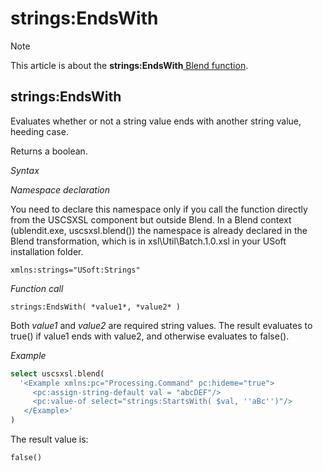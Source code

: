 # strings:EndsWith



> [!NOTE]
> This article is about the **strings:EndsWith**[ Blend function](/docs/Repositories/Blend%20functions).

## **strings:EndsWith**

Evaluates whether or not a string value ends with another string value, heeding case.

Returns a boolean.

*Syntax*

*Namespace declaration*

You need to declare this namespace only if you call the function directly from the USCSXSL component but outside Blend. In a Blend context (ublendit.exe, uscsxsl.blend()) the namespace is already declared in the Blend transformation, which is in xsl\\Util\\Batch.1.0.xsl in your USoft installation folder.

```
xmlns:strings="USoft:Strings"
```

*Function call*

```
strings:EndsWith( *value1*, *value2* )
```

Both *value1* and *value2* are required string values. The result evaluates to true() if value1 ends with value2, and otherwise evaluates to false().

*Example*

```sql
select uscsxsl.blend(
  '<Example xmlns:pc="Processing.Command" pc:hideme="true">
     <pc:assign-string-default val = "abcDEF"/>
     <pc:value-of select="strings:StartsWith( $val, ''aBc'')"/>
   </Example>'
)
```

The result value is:

```
false()
```

 
